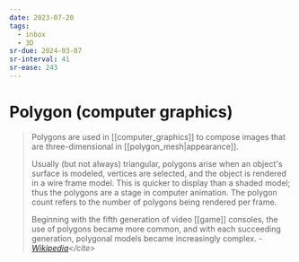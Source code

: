 ```yaml
---
date: 2023-07-20
tags:
  - inbox
  - 3D
sr-due: 2024-03-07
sr-interval: 41
sr-ease: 243
---
```


# Polygon (computer graphics)

> Polygons are used in [[computer_graphics]] to compose images that are
> three-dimensional in [[polygon_mesh|appearance]].
>
> Usually (but not always) triangular, polygons arise when an object's surface
> is modeled, vertices are selected, and the object is rendered in a wire frame
> model. This is quicker to display than a shaded model; thus the polygons are a
> stage in computer animation. The polygon count refers to the number of
> polygons being rendered per frame.
>
> Beginning with the fifth generation of video [[game]] consoles, the use of
> polygons became more common, and with each succeeding generation, polygonal
> models became increasingly complex.
> - <cite>[Wikipedia](https://en.wikipedia.org/wiki/Polygon_\(computer_graphics\))</cite>
